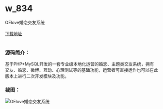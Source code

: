 # w_834
OElove婚恋交友系统
<br/></br>
[下载地址](https://www.uuid2.com/834.html "下载地址")
<br/></br>
<h3>源码简介：</h3>
<p>基于PHP+MySQL开发的一套专业级本地化运营的婚恋、主题类交友系统，拥有交友、婚恋、微博、互动、心理测试等的基础功能，运营者可直接运作也可以在此版本上进行二次开发模块及功能。<p>
<h3>截图：</h3>
<img src="https://www.uuid2.com/wp-content/uploads/img/202105/b6ae1df396.jpg" alt="OElove婚恋交友系统">
